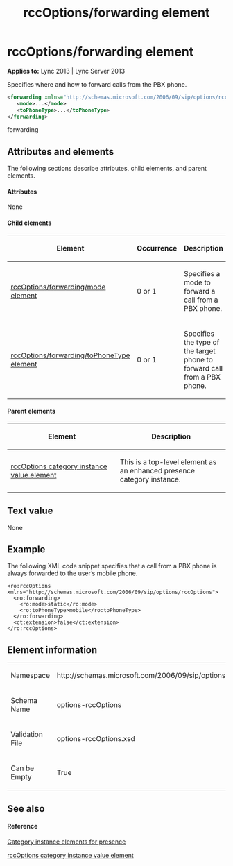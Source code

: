 ﻿---
title: rccOptions/forwarding element
TOCTitle: rccOptions/forwarding element
ms:assetid: 86b77dc3-f0c2-49a9-84cb-37213bc42ca8
ms:mtpsurl: https://msdn.microsoft.com/en-us/library/Dn454787(v=office.15)
ms:contentKeyID: 57093676
ms.date: 07/24/2014
mtps_version: v=office.15
dev_langs:
- xml
---

# rccOptions/forwarding element


**Applies to:** Lync 2013 | Lync Server 2013

Specifies where and how to forward calls from the PBX phone.

```xml
<forwarding xmlns="http://schemas.microsoft.com/2006/09/sip/options/rccOptions">
   <mode>...</mode>
   <toPhoneType>...</toPhoneType>
</forwarding>
```

forwarding

## Attributes and elements

The following sections describe attributes, child elements, and parent elements.

#### Attributes

None

#### Child elements

<table>
<colgroup>
<col style="width: 33%" />
<col style="width: 33%" />
<col style="width: 33%" />
</colgroup>
<thead>
<tr class="header">
<th><p>Element</p></th>
<th><p>Occurrence</p></th>
<th><p>Description</p></th>
</tr>
</thead>
<tbody>
<tr class="odd">
<td><p><a href="rccoptions-forwarding-mode-element.md">rccOptions/forwarding/mode element</a></p></td>
<td><p>0 or 1</p></td>
<td><p>Specifies a mode to forward a call from a PBX phone.</p></td>
</tr>
<tr class="even">
<td><p><a href="rccoptions-forwarding-tophonetype-element.md">rccOptions/forwarding/toPhoneType element</a></p></td>
<td><p>0 or 1</p></td>
<td><p>Specifies the type of the target phone to forward call from a PBX phone.</p></td>
</tr>
</tbody>
</table>


#### Parent elements

<table>
<colgroup>
<col style="width: 50%" />
<col style="width: 50%" />
</colgroup>
<thead>
<tr class="header">
<th><p>Element</p></th>
<th><p>Description</p></th>
</tr>
</thead>
<tbody>
<tr class="odd">
<td><p><a href="rccoptions-category-instance-value-element.md">rccOptions category instance value element</a></p></td>
<td><p>This is a top-level element as an enhanced presence category instance.</p></td>
</tr>
</tbody>
</table>


## Text value

None

## Example

The following XML code snippet specifies that a call from a PBX phone is always forwarded to the user’s mobile phone.

    <ro:rccOptions xmlns="http://schemas.microsoft.com/2006/09/sip/options/rccOptions">
      <ro:forwarding>
        <ro:mode>static</ro:mode>
        <ro:toPhoneType>mobile</ro:toPhoneType>
      </ro:forwarding>
      <ct:extension>false</ct:extension>
    </ro:rccOptions>

## Element information

<table>
<colgroup>
<col style="width: 50%" />
<col style="width: 50%" />
</colgroup>
<tbody>
<tr class="odd">
<td><p>Namespace</p></td>
<td><p>http://schemas.microsoft.com/2006/09/sip/options/rccOptions</p></td>
</tr>
<tr class="even">
<td><p>Schema Name</p></td>
<td><p>options-rccOptions</p></td>
</tr>
<tr class="odd">
<td><p>Validation File</p></td>
<td><p>options-rccOptions.xsd</p></td>
</tr>
<tr class="even">
<td><p>Can be Empty</p></td>
<td><p>True</p></td>
</tr>
</tbody>
</table>


## See also

#### Reference

[Category instance elements for presence](category-instance-elements-for-presence.md)

[rccOptions category instance value element](rccoptions-category-instance-value-element.md)


